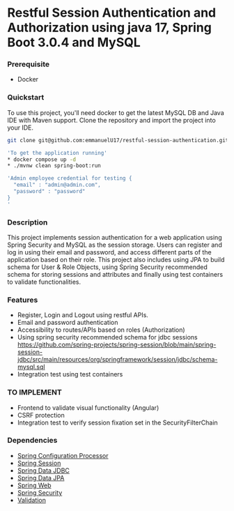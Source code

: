 # Restful Session Authentication and Authorization using java 17, Spring Boot 3.0.4 and MySQL

### Prerequisite

- Docker

### Quickstart
To use this project, you'll need docker to get the latest MySQL DB and Java IDE with Maven support. 
Clone the repository and import the project into your IDE. 

```bash or PowerShell
git clone git@github.com:emmanuelU17/restful-session-authentication.git

'To get the application running' 
* docker compose up -d
* ./mvnw clean spring-boot:run

'Admin employee credential for testing {
  "email" : "admin@admin.com",
  "password" : "password"
} 
'

```

### Description
This project implements session authentication for a web application using Spring Security and MySQL as the session 
storage. Users can register and log in using their email and password, and access different parts of the application 
based on their role. This project also includes using JPA to build schema for User & Role Objects, using Spring 
Security recommended schema for storing sessions and attributes and finally using test containers to validate
functionalities.

### Features
* Register, Login and Logout using restful APIs.
* Email and password authentication
* Accessibility to routes/APIs based on roles (Authorization)
* Using spring security recommended schema for jdbc sessions
  https://github.com/spring-projects/spring-session/blob/main/spring-session-jdbc/src/main/resources/org/springframework/session/jdbc/schema-mysql.sql
* Integration test using test containers

### TO IMPLEMENT
* Frontend to validate visual functionality (Angular)
* CSRF protection
* Integration test to verify session fixation set in the SecurityFilterChain

### Dependencies
* [Spring Configuration Processor](https://docs.spring.io/spring-boot/docs/3.0.4/reference/htmlsingle/#appendix.configuration-metadata.annotation-processor)
* [Spring Session](https://docs.spring.io/spring-session/reference/)
* [Spring Data JDBC](https://docs.spring.io/spring-boot/docs/3.0.4/reference/htmlsingle/#data.sql.jdbc)
* [Spring Data JPA](https://docs.spring.io/spring-boot/docs/3.0.4/reference/htmlsingle/#data.sql.jpa-and-spring-data)
* [Spring Web](https://docs.spring.io/spring-boot/docs/3.0.4/reference/htmlsingle/#web)
* [Spring Security](https://docs.spring.io/spring-boot/docs/3.0.4/reference/htmlsingle/#web.security)
* [Validation](https://docs.spring.io/spring-boot/docs/3.0.4/reference/htmlsingle/#io.validation)
